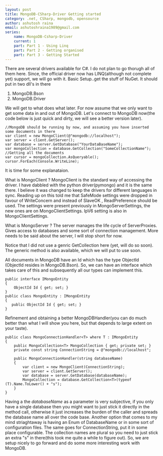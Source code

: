 ```yaml
---
layout: post
title: MongoDB-CSharp-Driver Getting started
category: .net, CSharp, mongodb, opensource
author: ashutosh raina
email: ashutoshraina1989@gmail.com
series:
	name: MongoDB-Csharp-Driver
	current: 1
	part: Part 1 - Using Linq
	part: Part 2 - Getting organised
	part: Part 3 - Getting Started
---
```


There are several drivers available for C#. I do not plan to go thorugh all of them here. Since, the official driver now has LINQ(although not complete yet) support, we will go with it.
Basic Setup..get the stuff of NuGet. It should put in two dll's in there 
1. MongoDB.Bson
2. MongoDB.Driver

We will get to what does what later. For now assume that we only want to get some data in and out of MongoDB.
Let's connect to MongoDB now(the code below is just quick and dirty, we will see a better version later).


	//MongoDB should be running by now, and assuming you have inserted some documents in there
	var client = new MongoClient(@"mongodb://localhost");
	var server = client.GetServer();
	var database = server.GetDatabase("YourDataBaseName");
	var mongoCollection = database.GetCollection("SomeCollectionName");
	//Getting all the documents
	var cursor = mongoCollection.AsQueryable();
	cursor.ForEach(Console.WriteLine);	

<!--excerpt-->

It is time for some explanataion.

What is MongoClient ?
MongoClient is the standard way of accessing the driver. I have dabbled with the python driver(pymongo) and it is the same there. I believe it was changed to keep the drivers for different languages in sync.
Reading up on this told me that SafeMode settings were dropped in favour of WriteConcern and instead of SlaveOK , ReadPreference should be used. The settings were present previously in MongoServerSettings, the new ones are on MongoClientSettings. IpV6 setting is also in MongoClientSettings. 

What is MongoServer ?
The server manages the life cycle of ServerProxies. Gives access to databases and some sort of connection management. More needs to be said about the server, I will stop short for now.

Notice that I did not use a genric GetCollection here (yet, will do so soon). The generic method is also available, which we will put to use soon.

All documents in MongoDB have an Id which has the type ObjectId (ObjectId resides in MongoDB.Bson).
So, we can have an interface which takes care of this and subsequently all our types can implement this.


	public interface IMongoEntity
	{
	    ObjectId Id { get; set; }
	}
	public class MongoEntity : IMongoEntity
	{
	   public ObjectId Id { get; set; }
	}


Refinement and obtaining a better MongoDBHandler(you can do much better than what I will show you here, but   that depends to large extent on your taste).


	public class MongoConnectionHandler<T> where T : IMongoEntity
	{
	    public MongoCollection<T> MongoCollection { get; private set; }
	    private const string ConnectionString = @"mongodb://localhost";

	    public MongoConnectionHandler(string databaseName)
	    {
	        var client = new MongoClient(ConnectionString);
	        var server = client.GetServer();
	        var database = server.GetDatabase(databaseName);
	        MongoCollection = database.GetCollection<T>(typeof (T).Name.ToLower() + "s");
	    }
	}


Having a the *databaseName* as a parameter is very subjective, if you only have a single database then you might want to just stick it directly in the method call, otherwise it just increases the burden of the caller and spreads the database name all over the code base. Another option that comes to my mind striaghtaway is having an Enum of DatabaseName or in some sort of configuration files. The same goes for ConnectionString, put it in some place configurable. The collection names are plural so you need to just stick an extra "s" in there(this took me quite a while to figure out).
So, we are setup nicely to go forward and do some more interesting work with MongoDB.
